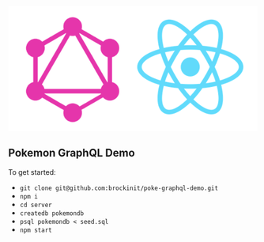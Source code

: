 ![Alt text](/graphqlreact.png?raw=true)

## Pokemon GraphQL Demo

To get started: 
- `git clone git@github.com:brockinit/poke-graphql-demo.git`
- `npm i`
- `cd server`
- `createdb pokemondb`
- `psql pokemondb < seed.sql`
- `npm start`